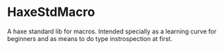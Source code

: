 # HaxeStdMacro
A haxe standard lib for macros. Intended specially as a learning curve for beginners and as means to do type instrospection at first.
